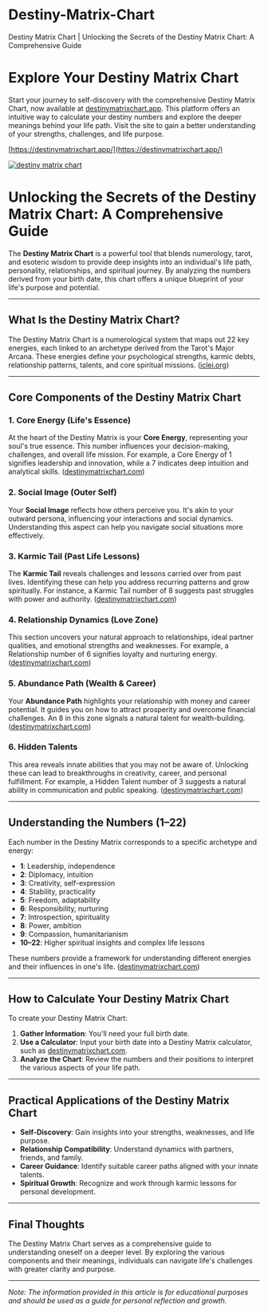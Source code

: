 # Destiny-Matrix-Chart
Destiny Matrix Chart | Unlocking the Secrets of the Destiny Matrix Chart: A Comprehensive Guide

# Explore Your Destiny Matrix Chart

Start your journey to self-discovery with the comprehensive Destiny Matrix Chart, now available at [destinymatrixchart.app](https://destinymatrixchart.app/). This platform offers an intuitive way to calculate your destiny numbers and explore the deeper meanings behind your life path. Visit the site to gain a better understanding of your strengths, challenges, and life purpose.

[https://destinymatrixchart.app/](https://destinymatrixchart.app/)

[![destiny matrix chart](https://destinymatrixchart.app/_next/image?url=%2Fimages%2F17%2Fhero.jpg&w=3840&q=75&dpl=dpl_HfTqChVnEtF94qqVtEFxp5Jck1Kk)](https://destinymatrixchart.app)
 


# Unlocking the Secrets of the Destiny Matrix Chart: A Comprehensive Guide

The **Destiny Matrix Chart** is a powerful tool that blends numerology, tarot, and esoteric wisdom to provide deep insights into an individual's life path, personality, relationships, and spiritual journey. By analyzing the numbers derived from your birth date, this chart offers a unique blueprint of your life's purpose and potential.

---

## What Is the Destiny Matrix Chart?

The Destiny Matrix Chart is a numerological system that maps out 22 key energies, each linked to an archetype derived from the Tarot's Major Arcana. These energies define your psychological strengths, karmic debts, relationship patterns, talents, and core spiritual missions. ([iclei.org](https://iclei.org/pages/unlocking_your_life_path_with_the_destiny_matrix_chart.html?utm_source=chatgpt.com))

---

## Core Components of the Destiny Matrix Chart

### 1. Core Energy (Life's Essence)

At the heart of the Destiny Matrix is your **Core Energy**, representing your soul's true essence. This number influences your decision-making, challenges, and overall life mission. For example, a Core Energy of 1 signifies leadership and innovation, while a 7 indicates deep intuition and analytical skills. ([destinymatrixchart.com](https://destinymatrixchart.com/how-to-read-destiny-matrix-chart/?utm_source=chatgpt.com))

### 2. Social Image (Outer Self)

Your **Social Image** reflects how others perceive you. It's akin to your outward persona, influencing your interactions and social dynamics. Understanding this aspect can help you navigate social situations more effectively.

### 3. Karmic Tail (Past Life Lessons)

The **Karmic Tail** reveals challenges and lessons carried over from past lives. Identifying these can help you address recurring patterns and grow spiritually. For instance, a Karmic Tail number of 8 suggests past struggles with power and authority. ([destinymatrixchart.com](https://destinymatrixchart.com/how-to-read-destiny-matrix-chart/?utm_source=chatgpt.com))

### 4. Relationship Dynamics (Love Zone)

This section uncovers your natural approach to relationships, ideal partner qualities, and emotional strengths and weaknesses. For example, a Relationship number of 6 signifies loyalty and nurturing energy. ([destinymatrixchart.com](https://destinymatrixchart.com/how-to-read-destiny-matrix-chart/?utm_source=chatgpt.com))

### 5. Abundance Path (Wealth & Career)

Your **Abundance Path** highlights your relationship with money and career potential. It guides you on how to attract prosperity and overcome financial challenges. An 8 in this zone signals a natural talent for wealth-building. ([destinymatrixchart.com](https://destinymatrixchart.com/how-to-read-destiny-matrix-chart/?utm_source=chatgpt.com))

### 6. Hidden Talents

This area reveals innate abilities that you may not be aware of. Unlocking these can lead to breakthroughs in creativity, career, and personal fulfillment. For example, a Hidden Talent number of 3 suggests a natural ability in communication and public speaking. ([destinymatrixchart.com](https://destinymatrixchart.com/how-to-read-destiny-matrix-chart/?utm_source=chatgpt.com))

---

## Understanding the Numbers (1–22)

Each number in the Destiny Matrix corresponds to a specific archetype and energy:

* **1**: Leadership, independence
* **2**: Diplomacy, intuition
* **3**: Creativity, self-expression
* **4**: Stability, practicality
* **5**: Freedom, adaptability
* **6**: Responsibility, nurturing
* **7**: Introspection, spirituality
* **8**: Power, ambition
* **9**: Compassion, humanitarianism
* **10–22**: Higher spiritual insights and complex life lessons

These numbers provide a framework for understanding different energies and their influences in one's life. ([destinymatrixchart.com](https://destinymatrixchart.com/?utm_source=chatgpt.com))

---

## How to Calculate Your Destiny Matrix Chart

To create your Destiny Matrix Chart:

1. **Gather Information**: You'll need your full birth date.
2. **Use a Calculator**: Input your birth date into a Destiny Matrix calculator, such as [destinymatrixchart.com](https://destinymatrixchart.com/).
3. **Analyze the Chart**: Review the numbers and their positions to interpret the various aspects of your life path.

---

## Practical Applications of the Destiny Matrix Chart

* **Self-Discovery**: Gain insights into your strengths, weaknesses, and life purpose.
* **Relationship Compatibility**: Understand dynamics with partners, friends, and family.
* **Career Guidance**: Identify suitable career paths aligned with your innate talents.
* **Spiritual Growth**: Recognize and work through karmic lessons for personal development.

---

## Final Thoughts

The Destiny Matrix Chart serves as a comprehensive guide to understanding oneself on a deeper level. By exploring the various components and their meanings, individuals can navigate life's challenges with greater clarity and purpose.

---

*Note: The information provided in this article is for educational purposes and should be used as a guide for personal reflection and growth.*
